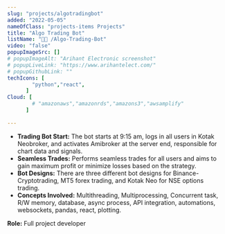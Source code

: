 ```yaml
---
slug: "projects/algotradingbot"
added: "2022-05-05"
nameOfClass: "projects-items Projects"
title: "Algo Trading Bot"
listName: "👨‍🔬 /Algo-Trading-Bot"
video: "false"
popupImageSrc: []
# popupImageAlt: "Arihant Electronic screenshot"
# popupLiveLink: "https://www.arihantelect.com/"
# popupGithubLink: ""
techIcons: [
        "python","react",
      ]
Cloud: [
        # "amazonaws","amazonrds","amazons3","awsamplify"
      ]
    
---
```


- **Trading Bot Start:** The bot starts at 9:15 am, logs in all users in Kotak Neobroker, and activates Amibroker at the server end, responsible for chart data and signals.
- **Seamless Trades:** Performs seamless trades for all users and aims to gain maximum profit or minimize losses based on the strategy.
- **Bot Designs:** There are three different bot designs for Binance-Cryptotrading, MT5 forex trading, and Kotak Neo for NSE options trading.
- **Concepts Involved:** Multithreading, Multiprocessing, Concurrent task, R/W memory, database, async process, API integration, automations, websockets, pandas, react, plotting.

**Role:** Full project developer